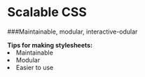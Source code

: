 # Scalable CSS
###Maintainable, modular, interactive-odular

<aside class="notes">
  <strong>Tips for making stylesheets:</strong>
  <li>Maintainable</li>
  <li>Modular</li>
  <li>Easier to use</li>
</aside>
